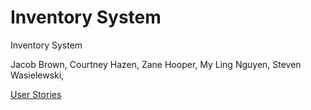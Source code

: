 <h1>Inventory System</h1>
<p>Inventory System</p>
<p>Jacob Brown, Courtney Hazen, Zane Hooper, My Ling Nguyen, Steven Wasielewski, </p>
<p><a href="">User Stories</a></p>

